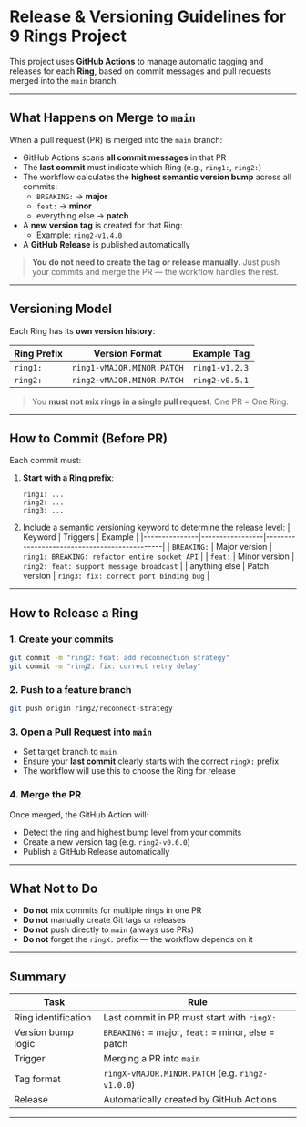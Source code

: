 # Release & Versioning Guidelines for 9 Rings Project

This project uses **GitHub Actions** to manage automatic tagging and releases for each **Ring**, based on commit messages and pull requests merged into the `main` branch.

---

## What Happens on Merge to `main`

When a pull request (PR) is merged into the `main` branch:

- GitHub Actions scans **all commit messages** in that PR
- The **last commit** must indicate which Ring (e.g., `ring1:`, `ring2:`)
- The workflow calculates the **highest semantic version bump** across all commits:
  - `BREAKING:` → **major**
  - `feat:` → **minor**
  - everything else → **patch**
- A **new version tag** is created for that Ring:
  - Example: `ring2-v1.4.0`
- A **GitHub Release** is published automatically

> **You do not need to create the tag or release manually.** Just push your commits and merge the PR — the workflow handles the rest.

---

## Versioning Model

Each Ring has its **own version history**:

| Ring Prefix | Version Format      | Example Tag      |
|-------------|---------------------|------------------|
| `ring1:`    | `ring1-vMAJOR.MINOR.PATCH` | `ring1-v1.2.3` |
| `ring2:`    | `ring2-vMAJOR.MINOR.PATCH` | `ring2-v0.5.1` |

> You **must not mix rings in a single pull request**. One PR = One Ring.

---

## How to Commit (Before PR)

Each commit must:

1. **Start with a Ring prefix**:
   ```
   ring1: ...
   ring2: ...
   ring3: ...
   ```

2. Include a semantic versioning keyword to determine the release level:
   | Keyword       | Triggers        | Example                                      |
   |---------------|-----------------|----------------------------------------------|
   | `BREAKING:`   | Major version   | `ring1: BREAKING: refactor entire socket API` |
   | `feat:`       | Minor version   | `ring2: feat: support message broadcast`      |
   | anything else | Patch version   | `ring3: fix: correct port binding bug`        |

---

## How to Release a Ring

### 1. Create your commits
```bash
git commit -m "ring2: feat: add reconnection strategy"
git commit -m "ring2: fix: correct retry delay"
```

### 2. Push to a feature branch
```bash
git push origin ring2/reconnect-strategy
```

### 3. Open a Pull Request into `main`

- Set target branch to `main`
- Ensure your **last commit** clearly starts with the correct `ringX:` prefix
- The workflow will use this to choose the Ring for release

### 4. Merge the PR

Once merged, the GitHub Action will:

- Detect the ring and highest bump level from your commits
- Create a new version tag (e.g. `ring2-v0.6.0`)
- Publish a GitHub Release automatically

---

## What Not to Do

- **Do not** mix commits for multiple rings in one PR
- **Do not** manually create Git tags or releases
- **Do not** push directly to `main` (always use PRs)
- **Do not** forget the `ringX:` prefix — the workflow depends on it

---

## Summary

| Task                | Rule                                                              |
|---------------------|-------------------------------------------------------------------|
| Ring identification | Last commit in PR must start with `ringX:`                       |
| Version bump logic  | `BREAKING:` = major, `feat:` = minor, else = patch               |
| Trigger             | Merging a PR into `main`                                          |
| Tag format          | `ringX-vMAJOR.MINOR.PATCH` (e.g. `ring2-v1.0.0`)                  |
| Release             | Automatically created by GitHub Actions                          |

---
